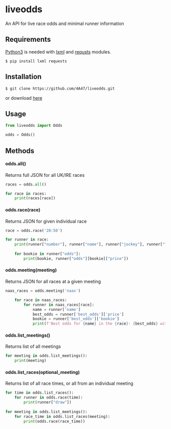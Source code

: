 # liveodds
An API for live race odds and minimal runner information

## Requirements

[Python3](https://www.python.org/downloads/) is needed with [lxml](https://lxml.de/) and [requsts](https://2.python-requests.org/en/master/) modules.

```
$ pip install lxml requests
```

## Installation
```
$ git clone https://github.com/4A47/liveodds.git
```
or download [here](https://github.com/4A47/liveodds/archive/master.zip)

## Usage
```python
from liveodds import Odds

odds = Odds()
```

## Methods

#### odds.all()
Returns full JSON for all UK/IRE races
```python
races = odds.all()

for race in races:
    print(races[race])
```

#### odds.race(race)
Returns JSON for given individual race
```python
race = odds.race('20:50')

for runner in race:
    print(runner["number"], runner["name"], runner["jockey"], runner["form"])
    
    for bookie in runner["odds"]:
        print(bookie, runner["odds"][bookie]["price"])
```

#### odds.meeting(meeting)
Returns JSON for all races at a given meeting
```python
naas_races = odds.meeting('naas')

	for race in naas_races:
		for runner in naas_races[race]:
			name = runner['name']
			best_odds = runner['best_odds']['price']
			bookie = runner['best_odds']['bookie']
			print(f'Best odds for {name} in the {race}: {best_odds} with {bookie}')
```

#### odds.list_meetings()
Returns list of all meetings
```python
for meeting in odds.list_meetings():
    print(meeting)
```

#### odds.list_races(optional_meeting)
Returns list of all race times, or all from an individual meeting
```python
for time in odds.list_races():
    for runner in odds.race(time):
        print(runner["draw"])
        
for meeting in odds.list_meetings():
    for race_time in odds.list_races(meeting):
        print(odds.race(race_time))
```
